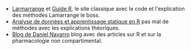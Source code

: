 * [Larmarrange](https://larmarange.github.io/analyse-R/) et [Guide R](https://larmarange.github.io/guide-R/), le site classique avec le code et l'explication des méthodes Lamarrange le boss.
* [Analyse de données et apprentissage statique en R](https://veroniquetremblay.github.io/analyse_de_donnees_et_apprentissage_statistique_en_R/) pas mal de méthodes avec les explications théoriques.
* [Blog de Daniel Navarro](https://blog.djnavarro.net/) blog avec des articles sur R et sur la pharmacologie non compartimental.
